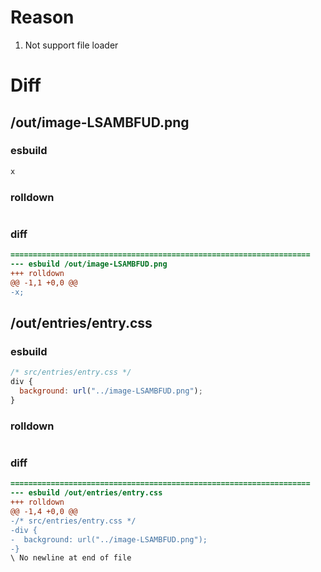 # Reason
1. Not support file loader
# Diff
## /out/image-LSAMBFUD.png
### esbuild
```js
x
```
### rolldown
```js

```
### diff
```diff
===================================================================
--- esbuild	/out/image-LSAMBFUD.png
+++ rolldown	
@@ -1,1 +0,0 @@
-x;

```
## /out/entries/entry.css
### esbuild
```js
/* src/entries/entry.css */
div {
  background: url("../image-LSAMBFUD.png");
}
```
### rolldown
```js

```
### diff
```diff
===================================================================
--- esbuild	/out/entries/entry.css
+++ rolldown	
@@ -1,4 +0,0 @@
-/* src/entries/entry.css */
-div {
-  background: url("../image-LSAMBFUD.png");
-}
\ No newline at end of file

```